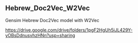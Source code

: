 ## Hebrew_Doc2Vec_W2Vec
Gensim Hebrew Doc2Vec model with W2Vec 

https://drive.google.com/drive/folders/1pgF2HgUh5iJL429Y-yOBsDdnusvhzHNn?usp=sharing
